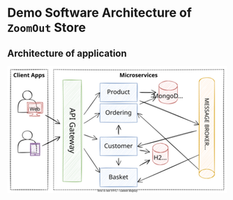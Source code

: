 # Demo Software Architecture of `ZoomOut` Store

## Architecture of application
![](docs/architecture.svg)